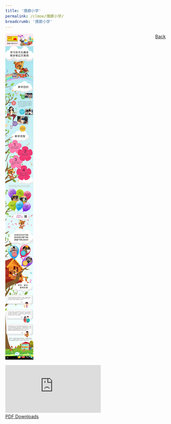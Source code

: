 ```yaml
---
title: '孺廊小学'
permalink: /clmoe/孺廊小学/
breadcrumb: '孺廊小学'
---
```

<a href="/gallery/华文学习展示区-chinese-exhibitions-d/schools/" style="float:right;">Back</a>
 <img src="/images/RulangPri-CL.jpg"> <br/>
<div class="video-container">
  <iframe src="https://www.youtube.com/embed/d6fmLlW8eoE" frameborder="0" allow="accelerometer; autoplay; encrypted-media; gyroscope; picture-in-picture" allowfullscreen></iframe></div>
<a href="/Sharing-Sessions/01-website-exhibitor-template-pdf.pdf" download>PDF Downloads</a>

